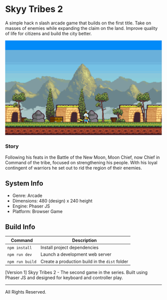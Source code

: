 # Skyy Tribes 2

A simple hack n slash arcade game that builds on the first title. Take on masses of enemies while expanding the claim on the land. Improve quality of life for citizens and build the city better.

![screenshot](screenshot-wip.png)

### Story
Following his feats in the Battle of the New Moon, Moon Chief, now Chief in Command of the tribe, focused on strengthening his people.
With his loyal contingent of warriors he set out to rid the region of their enemies.

## System Info
- Genre: Arcade
- Dimensions: 480 (design) x 240 height
- Engine: Phaser JS
- Platform: Browser Game
## Build Info
| Command | Description |
|---------|-------------|
| `npm install` | Install project dependencies |
| `npm run dev` | Launch a development web server |
| `npm run build` | Create a production build in the `dist` folder |

[Version 1] Skyy Tribes 2 - The second game in the series.
Built using Phaser JS and designed for keyboard and controller play.
<hr />
All Rights Reserved.